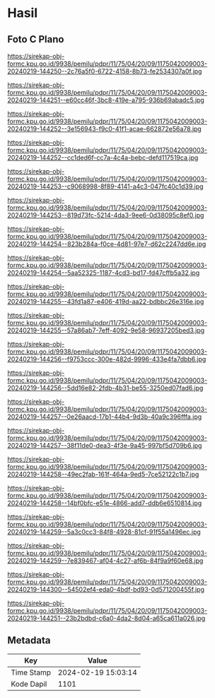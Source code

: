# Hasil

## Foto C Plano

https://sirekap-obj-formc.kpu.go.id/9938/pemilu/pdpr/11/75/04/20/09/1175042009003-20240219-144250--2c76a5f0-6722-4158-8b73-fe2534307a0f.jpg

https://sirekap-obj-formc.kpu.go.id/9938/pemilu/pdpr/11/75/04/20/09/1175042009003-20240219-144251--e60cc46f-3bc8-419e-a795-936b69abadc5.jpg

https://sirekap-obj-formc.kpu.go.id/9938/pemilu/pdpr/11/75/04/20/09/1175042009003-20240219-144252--3e156943-f9c0-41f1-acae-662872e56a78.jpg

https://sirekap-obj-formc.kpu.go.id/9938/pemilu/pdpr/11/75/04/20/09/1175042009003-20240219-144252--cc1ded6f-cc7a-4c4a-bebc-defd117519ca.jpg

https://sirekap-obj-formc.kpu.go.id/9938/pemilu/pdpr/11/75/04/20/09/1175042009003-20240219-144253--c9068998-8f89-4141-a4c3-047fc40c1d39.jpg

https://sirekap-obj-formc.kpu.go.id/9938/pemilu/pdpr/11/75/04/20/09/1175042009003-20240219-144253--819d73fc-5214-4da3-9ee6-0d38095c8ef0.jpg

https://sirekap-obj-formc.kpu.go.id/9938/pemilu/pdpr/11/75/04/20/09/1175042009003-20240219-144254--823b284a-f0ce-4d81-97e7-d62c2247dd6e.jpg

https://sirekap-obj-formc.kpu.go.id/9938/pemilu/pdpr/11/75/04/20/09/1175042009003-20240219-144254--5aa52325-1187-4cd3-bd17-fd47cffb5a32.jpg

https://sirekap-obj-formc.kpu.go.id/9938/pemilu/pdpr/11/75/04/20/09/1175042009003-20240219-144255--43fd1a87-e406-419d-aa22-bdbbc26e316e.jpg

https://sirekap-obj-formc.kpu.go.id/9938/pemilu/pdpr/11/75/04/20/09/1175042009003-20240219-144255--57a86ab7-7eff-4092-9e58-96937205bed3.jpg

https://sirekap-obj-formc.kpu.go.id/9938/pemilu/pdpr/11/75/04/20/09/1175042009003-20240219-144256--f9753ccc-300e-482d-9996-433e4fa7dbb6.jpg

https://sirekap-obj-formc.kpu.go.id/9938/pemilu/pdpr/11/75/04/20/09/1175042009003-20240219-144256--5dd16e82-2fdb-4b31-be55-3250ed07fad6.jpg

https://sirekap-obj-formc.kpu.go.id/9938/pemilu/pdpr/11/75/04/20/09/1175042009003-20240219-144257--0e26aacd-17b1-44b4-9d3b-40a9c396fffa.jpg

https://sirekap-obj-formc.kpu.go.id/9938/pemilu/pdpr/11/75/04/20/09/1175042009003-20240219-144257--38f11de0-dea3-4f3e-9a45-997bf5d709b6.jpg

https://sirekap-obj-formc.kpu.go.id/9938/pemilu/pdpr/11/75/04/20/09/1175042009003-20240219-144258--49ec2fab-161f-464a-9ed5-7ce52122c1b7.jpg

https://sirekap-obj-formc.kpu.go.id/9938/pemilu/pdpr/11/75/04/20/09/1175042009003-20240219-144258--14bf0bfc-e51e-4866-add7-ddb6e6510814.jpg

https://sirekap-obj-formc.kpu.go.id/9938/pemilu/pdpr/11/75/04/20/09/1175042009003-20240219-144259--5a3c0cc3-84f8-4928-81cf-91f55a1496ec.jpg

https://sirekap-obj-formc.kpu.go.id/9938/pemilu/pdpr/11/75/04/20/09/1175042009003-20240219-144259--7e839467-af04-4c27-af6b-84f9a9f60e68.jpg

https://sirekap-obj-formc.kpu.go.id/9938/pemilu/pdpr/11/75/04/20/09/1175042009003-20240219-144300--54502ef4-eda0-4bdf-bd93-0d571200455f.jpg

https://sirekap-obj-formc.kpu.go.id/9938/pemilu/pdpr/11/75/04/20/09/1175042009003-20240219-144251--23b2bdbd-c6a0-4da2-8d04-a65ca611a026.jpg


## Metadata

| Key        | Value               |
| ---------- | ------------------- |
| Time Stamp | 2024-02-19 15:03:14 |
| Kode Dapil | 1101                |



